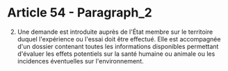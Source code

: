 # Article 54 - Paragraph_2

2. Une demande est introduite auprès de l'État membre sur le territoire duquel l'expérience ou l'essai doit être effectué. Elle est accompagnée d'un dossier contenant toutes les informations disponibles permettant d'évaluer les effets potentiels sur la santé humaine ou animale ou les incidences éventuelles sur l'environnement.
